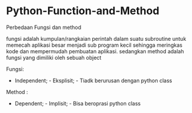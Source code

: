 # Python-Function-and-Method
Perbedaan Fungsi dan method 

fungsi adalah kumpulan/rangkaian perintah dalam suatu subroutine untuk memecah aplikasi besar menjadi sub program kecil sehingga meringkas kode dan mempermudah pembuatan aplikasi. sedangkan method adalah fungsi yang dimiliki oleh sebuah object

Fungsi:
- Independent; - Eksplisit; - Tiadk berurusan dengan python class

Method :
- Dependent; - Implisit; - Bisa beroprasi python class


